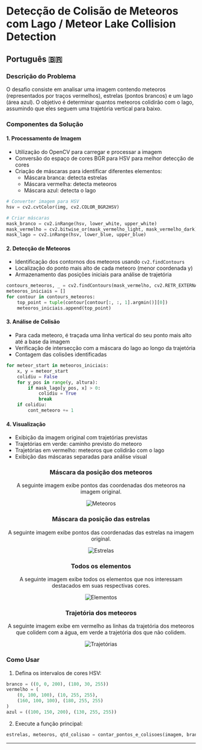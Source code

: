 # Detecção de Colisão de Meteoros com Lago / Meteor Lake Collision Detection

## Português 🇧🇷

### Descrição do Problema
O desafio consiste em analisar uma imagem contendo meteoros (representados por traços vermelhos), estrelas (pontos brancos) e um lago (área azul). O objetivo é determinar quantos meteoros colidirão com o lago, assumindo que eles seguem uma trajetória vertical para baixo.

### Componentes da Solução

#### 1. Processamento de Imagem
- Utilização do OpenCV para carregar e processar a imagem
- Conversão do espaço de cores BGR para HSV para melhor detecção de cores
- Criação de máscaras para identificar diferentes elementos:
  - Máscara branca: detecta estrelas
  - Máscara vermelha: detecta meteoros
  - Máscara azul: detecta o lago

```python
# Converter imagem para HSV
hsv = cv2.cvtColor(img, cv2.COLOR_BGR2HSV)

# Criar máscaras
mask_branco = cv2.inRange(hsv, lower_white, upper_white)
mask_vermelho = cv2.bitwise_or(mask_vermelho_light, mask_vermelho_dark)
mask_lago = cv2.inRange(hsv, lower_blue, upper_blue)
```

#### 2. Detecção de Meteoros
- Identificação dos contornos dos meteoros usando `cv2.findContours`
- Localização do ponto mais alto de cada meteoro (menor coordenada y)
- Armazenamento das posições iniciais para análise de trajetória

```python
contours_meteoros, _ = cv2.findContours(mask_vermelho, cv2.RETR_EXTERNAL, cv2.CHAIN_APPROX_SIMPLE)
meteoros_iniciais = []
for contour in contours_meteoros:
    top_point = tuple(contour[contour[:, :, 1].argmin()][0])
    meteoros_iniciais.append(top_point)
```

#### 3. Análise de Colisão
- Para cada meteoro, é traçada uma linha vertical do seu ponto mais alto até a base da imagem
- Verificação de intersecção com a máscara do lago ao longo da trajetória
- Contagem das colisões identificadas

```python
for meteor_start in meteoros_iniciais:
    x, y = meteor_start
    colidiu = False
    for y_pos in range(y, altura):
        if mask_lago[y_pos, x] > 0:
            colidiu = True
            break
    if colidiu:
        cont_meteoro += 1
```

#### 4. Visualização
- Exibição da imagem original com trajetórias previstas
- Trajetórias em verde: caminho previsto do meteoro
- Trajetórias em vermelho: meteoros que colidirão com o lago
- Exibição das máscaras separadas para análise visual

<div align="center">

### Máscara da posição dos meteoros

A seguinte imagem exibe pontos das coordenadas dos meteoros na imagem original.

![Meteoros](./img/resultado_meteoritos.png)

### Máscara da posição das estrelas

A seguinte imagem exibe pontos das coordenadas das estrelas na imagem original.

![Estrelas](./img/resultado_estrelas.png)

### Todos os elementos

A seguinte imagem exibe todos os elementos que nos interessam destacados em suas respectivas cores.

![Elementos](./img/resultado_elementos.png)

### Trajetória dos meteoros

A seguinte imagem exibe em vermelho as linhas da trajetória dos meteoros que colidem com a água, em verde a trajetória dos que não colidem.

![Trajetórias](./img/resultado_trajetoria.png)

</div>

### Como Usar

1. Defina os intervalos de cores HSV:
```python
branco = ((0, 0, 200), (180, 30, 255))
vermelho = (
    (0, 100, 100), (10, 255, 255),
    (160, 100, 100), (180, 255, 255)
)
azul = ((100, 150, 200), (130, 255, 255))
```

2. Execute a função principal:
```python
estrelas, meteoros, qtd_colisao = contar_pontos_e_colisoes(imagem, branco, vermelho, azul)
```

---
